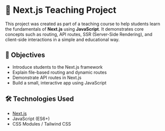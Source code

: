 # 📘 Next.js Teaching Project

This project was created as part of a teaching course to help students learn the fundamentals of **Next.js** using **JavaScript**. It demonstrates core concepts such as routing, API routes, SSR (Server-Side Rendering), and client-side interactions in a simple and educational way.

## 🎯 Objectives

- Introduce students to the Next.js framework
- Explain file-based routing and dynamic routes
- Demonstrate API routes in Next.js
- Build a small, interactive app using JavaScript

## 🛠️ Technologies Used

- [Next.js](https://nextjs.org/)
- JavaScript (ES6+)
- CSS Modules / Tailwind CSS 


